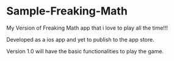 # Sample-Freaking-Math

My Version of Freaking Math app that i love to play all the time!!!

Developed as a ios app and yet to publish to the app store.

Version 1.0 will have the basic functionalities to play the game.
